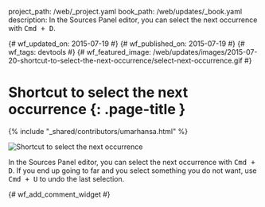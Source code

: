 project_path: /web/_project.yaml
book_path: /web/updates/_book.yaml
description: In the Sources Panel editor, you can select the next occurrence with <kbd class='kbd'>Cmd + D</kbd>.

{# wf_updated_on: 2015-07-19 #}
{# wf_published_on: 2015-07-19 #}
{# wf_tags: devtools #}
{# wf_featured_image: /web/updates/images/2015-07-20-shortcut-to-select-the-next-occurrence/select-next-occurrence.gif #}

# Shortcut to select the next occurrence {: .page-title }

{% include "_shared/contributors/umarhansa.html" %}


<img src="/web/updates/images/2015-07-20-shortcut-to-select-the-next-occurrence/select-next-occurrence.gif" alt="Shortcut to select the next occurrence">

In the Sources Panel editor, you can select the next occurrence with <kbd class="kbd">Cmd + D</kbd>. If you end up going to far and you select something you do not want, use <kbd class="kbd">Cmd + U</kbd> to undo the last selection.




		


{# wf_add_comment_widget #}
